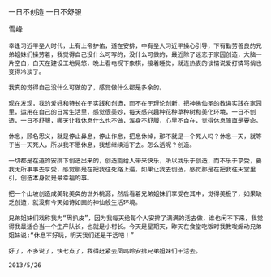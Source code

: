 一日不创造 一日不舒服

雪峰


    幸逢习近平圣人时代，上有上帝护佑，道在安排，中有圣人习近平操心引导，下有勤劳善良的兄弟姐妹们操劳着，我觉得自己没什么可写的，没什么可做的，最近除了迷恋于家园创造，大脑一片空白，白天在建设工地晃悠，晚上看电视下象棋，接着睡觉，就连热衷的谈情说爱打情骂俏也变得冷淡了。

    我真的觉得自己没什么可做的了，感觉做什么都是多余的。

    现在发现，我的爱好和特长在于实践和创造，而不在于理论创新，把神佛仙圣的教诲实践在家园里，运用在自己的日常生活里，感觉很美妙，每天感兴趣种花种草种树和美化环境，一日不创造，一日不舒服，哪天让我休息什么也不做，浑身不舒服，心里不自在，觉得休息简直是要命。

    休息，顾名思义，就是停止鼻息，停止作息，把息休掉，那不就是一个死人吗？休息一天，就等于当一天死人，所以我不愿休息，我想继续活下去。怎么活呢？创造。

    一切都是在道的安排下创造出来的，创造能给人带来快乐，所以我乐于创造，而不乐于享受，要我无所事事去享受，感觉那是在把我往死路上逼，如果让我去创造，感觉那是在把我往天堂里引，创造本身就是最幸福的事。

    把一个山坡创造成美轮美奂的世外桃源，然后看着兄弟姐妹们享受在其中，觉得美极了，如果缺乏创造，就没有今天如诗如画的神仙般生活环境。

    兄弟姐妹们戏称我为“周扒皮”，因为我每天给每个人安排了满满的活去做，谁也闲不下来，我觉得我最适合当一个生产队长，也就是小村长。今天是星期天，昨天在食堂吃饭时我教唆煽动兄弟姐妹说:“休息不好玩，明天我们还是干活吧！”

    好了，不多说了，快七点了，我得赶紧去凤鸣岭安排兄弟姐妹们干活去。

    2013/5/26



